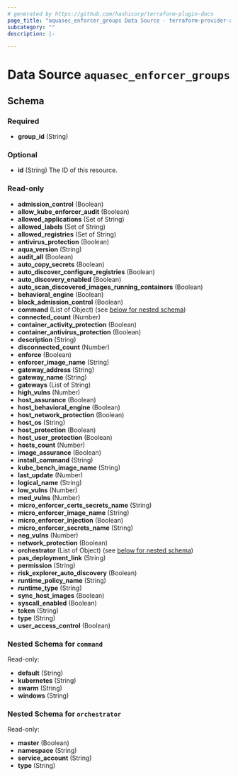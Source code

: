 ```yaml
---
# generated by https://github.com/hashicorp/terraform-plugin-docs
page_title: "aquasec_enforcer_groups Data Source - terraform-provider-aquasec"
subcategory: ""
description: |-

---
```


# Data Source `aquasec_enforcer_groups`





<!-- schema generated by tfplugindocs -->
## Schema

### Required

- **group_id** (String)

### Optional

- **id** (String) The ID of this resource.

### Read-only

- **admission_control** (Boolean)
- **allow_kube_enforcer_audit** (Boolean)
- **allowed_applications** (Set of String)
- **allowed_labels** (Set of String)
- **allowed_registries** (Set of String)
- **antivirus_protection** (Boolean)
- **aqua_version** (String)
- **audit_all** (Boolean)
- **auto_copy_secrets** (Boolean)
- **auto_discover_configure_registries** (Boolean)
- **auto_discovery_enabled** (Boolean)
- **auto_scan_discovered_images_running_containers** (Boolean)
- **behavioral_engine** (Boolean)
- **block_admission_control** (Boolean)
- **command** (List of Object) (see [below for nested schema](#nestedatt--command))
- **connected_count** (Number)
- **container_activity_protection** (Boolean)
- **container_antivirus_protection** (Boolean)
- **description** (String)
- **disconnected_count** (Number)
- **enforce** (Boolean)
- **enforcer_image_name** (String)
- **gateway_address** (String)
- **gateway_name** (String)
- **gateways** (List of String)
- **high_vulns** (Number)
- **host_assurance** (Boolean)
- **host_behavioral_engine** (Boolean)
- **host_network_protection** (Boolean)
- **host_os** (String)
- **host_protection** (Boolean)
- **host_user_protection** (Boolean)
- **hosts_count** (Number)
- **image_assurance** (Boolean)
- **install_command** (String)
- **kube_bench_image_name** (String)
- **last_update** (Number)
- **logical_name** (String)
- **low_vulns** (Number)
- **med_vulns** (Number)
- **micro_enforcer_certs_secrets_name** (String)
- **micro_enforcer_image_name** (String)
- **micro_enforcer_injection** (Boolean)
- **micro_enforcer_secrets_name** (String)
- **neg_vulns** (Number)
- **network_protection** (Boolean)
- **orchestrator** (List of Object) (see [below for nested schema](#nestedatt--orchestrator))
- **pas_deployment_link** (String)
- **permission** (String)
- **risk_explorer_auto_discovery** (Boolean)
- **runtime_policy_name** (String)
- **runtime_type** (String)
- **sync_host_images** (Boolean)
- **syscall_enabled** (Boolean)
- **token** (String)
- **type** (String)
- **user_access_control** (Boolean)

<a id="nestedatt--command"></a>
### Nested Schema for `command`

Read-only:

- **default** (String)
- **kubernetes** (String)
- **swarm** (String)
- **windows** (String)


<a id="nestedatt--orchestrator"></a>
### Nested Schema for `orchestrator`

Read-only:

- **master** (Boolean)
- **namespace** (String)
- **service_account** (String)
- **type** (String)


